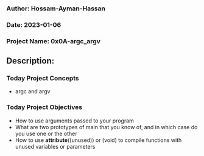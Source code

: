 ### Author: Hossam-Ayman-Hassan
### Date: 2023-01-06
### Project Name: 0x0A-argc_argv
## Description: 

### Today Project Concepts

- argc and argv
### Today Project Objectives

- How to use arguments passed to your program
- What are two prototypes of main that you know of, and in which case do you use one or the other
- How to use __attribute__((unused)) or (void) to compile functions with unused variables or parameters

